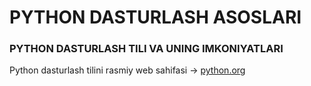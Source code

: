 # PYTHON DASTURLASH ASOSLARI

### PYTHON DASTURLASH TILI VA UNING IMKONIYATLARI

Python dasturlash tilini rasmiy web sahifasi -> [python.org](https://www.python.org/)